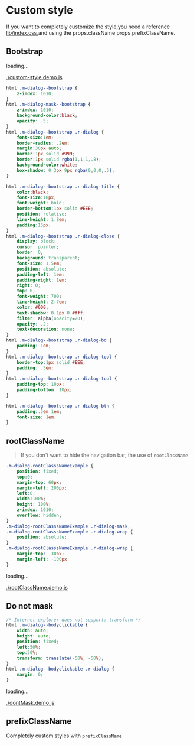 # Custom style

If you want to completely customize the style,you need a reference [lib/index.css](../lib/index.css),and using the props.className props.prefixClassName.


## Bootstrap

<div id="example__custom-style_node" class="fast-flow-demo">loading...</div>

<!--MR-R {
    type: "pre",
    file: './custom-style.demo.js'
} -->
[./custom-style.demo.js](./custom-style.demo.js)


````css
html .m-dialog--bootstrap {
    z-index: 1010;
}
html .m-dialog-mask--bootstrap {
    z-index: 1010;
    background-color:black;
    opacity: .5;
}
html .m-dialog--bootstrap .r-dialog {
    font-size:1em;
    border-radius: .2em;
    margin:30px auto;
    border:1px solid #999;
    border:1px solid rgba(1,1,1,.8);
    background-color:white;
    box-shadow: 0 3px 9px rgba(0,0,0,.5);
}

html .m-dialog--bootstrap .r-dialog-title {
    color:black;
    font-size:18px;
    font-weight: bold;
    border-bottom:1px solid #EEE;
    position: relative;
    line-height: 1.8em;
    padding:15px;
}
html .m-dialog--bootstrap .r-dialog-close {
    display: block;
    cursor: pointer;
    border: 0;
    background: transparent;
    font-size: 1.5em;
    position: absolute;
    padding-left: 1em;
    padding-right: 1em;
    right: 0;
    top: 0;
    font-weight: 700;
    line-height: 2.7em;
    color: #000;
    text-shadow: 0 1px 0 #fff;
    filter: alpha(opacity=20);
    opacity: .2;
    text-decoration: none;
}
html .m-dialog--bootstrap .r-dialog-bd {
    padding: 1em;
}
html .m-dialog--bootstrap .r-dialog-tool {
    border-top:1px solid #EEE;
    padding: .3em;
}
html .m-dialog--bootstrap .r-dialog-tool {
    padding-top: 10px;
    padding-bottom: 10px;
}

html .m-dialog--bootstrap .r-dialog-btn {
    padding:.5em 1em;
    font-size: 1em;
}
````

## rootClassName

> If you don't want to hide the navigation bar, the use of `rootClassName`

````css
.m-dialog-rootClasssNameExample {
    position: fixed;
    top:0;
    margin-top: 60px;
    margin-left: 200px;
    left:0;
    width:100%;
    height: 100%;
    z-index: 1010;
    overflow: hidden;    
}
.m-dialog-rootClasssNameExample .r-dialog-mask,
.m-dialog-rootClasssNameExample .r-dialog-wrap {
    position: absolute;
}
.m-dialog-rootClasssNameExample .r-dialog-wrap {
    margin-top: -30px;
    margin-left: -100px
}

````

<div id="example__rootClassName_node" class="fast-flow-demo">loading...</div>

<!--MR-R {
    type: "pre",
    file: './rootClassName.demo.js'
} -->
[./rootClassName.demo.js](./rootClassName.demo.js)


## Do not mask

````css
/* Internet explorer does not support: transform */
html .m-dialog--bodyclickable {
    width: auto;
    height: auto;
    position: fixed;
    left:50%;
    top:50%;
    transform: translate(-50%, -50%);
}
html .m-dialog--bodyclickable .r-dialog {
    margin: 0;
}
````

<div id="example__dontMask_node" class="fast-flow-demo">loading...</div>

<!--MR-R {
    type: "pre",
    file: './dontMask.demo.js'
} -->
[./dontMask.demo.js](./dontMask.demo.js)


## prefixClassName

Completely custom styles with `prefixClassName`
